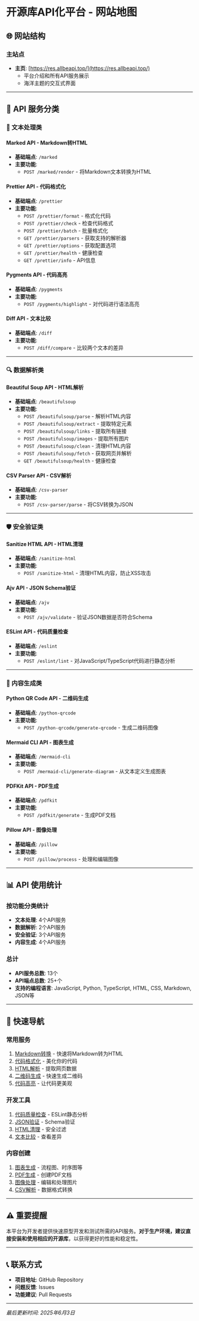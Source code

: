 # 开源库API化平台 - 网站地图

## 🌐 网站结构

### 主站点
- **主页**: [https://res.allbeapi.top/](https://res.allbeapi.top/)
  - 平台介绍和所有API服务展示
  - 海洋主题的交互式界面

---

## 🔧 API 服务分类

### 📝 文本处理类

#### Marked API - Markdown转HTML
- **基础端点**: `/marked`
- **主要功能**: 
  - `POST /marked/render` - 将Markdown文本转换为HTML

#### Prettier API - 代码格式化
- **基础端点**: `/prettier`
- **主要功能**:
  - `POST /prettier/format` - 格式化代码
  - `POST /prettier/check` - 检查代码格式
  - `POST /prettier/batch` - 批量格式化
  - `GET /prettier/parsers` - 获取支持的解析器
  - `GET /prettier/options` - 获取配置选项
  - `GET /prettier/health` - 健康检查
  - `GET /prettier/info` - API信息

#### Pygments API - 代码高亮
- **基础端点**: `/pygments`
- **主要功能**:
  - `POST /pygments/highlight` - 对代码进行语法高亮

#### Diff API - 文本比较
- **基础端点**: `/diff`
- **主要功能**:
  - `POST /diff/compare` - 比较两个文本的差异

---

### 🔍 数据解析类

#### Beautiful Soup API - HTML解析
- **基础端点**: `/beautifulsoup`
- **主要功能**:
  - `POST /beautifulsoup/parse` - 解析HTML内容
  - `POST /beautifulsoup/extract` - 提取特定元素
  - `POST /beautifulsoup/links` - 提取所有链接
  - `POST /beautifulsoup/images` - 提取所有图片
  - `POST /beautifulsoup/clean` - 清理HTML内容
  - `POST /beautifulsoup/fetch` - 获取网页并解析
  - `GET /beautifulsoup/health` - 健康检查

#### CSV Parser API - CSV解析
- **基础端点**: `/csv-parser`
- **主要功能**:
  - `POST /csv-parser/parse` - 将CSV转换为JSON

---

### 🛡️ 安全验证类

#### Sanitize HTML API - HTML清理
- **基础端点**: `/sanitize-html`
- **主要功能**:
  - `POST /sanitize-html` - 清理HTML内容，防止XSS攻击

#### Ajv API - JSON Schema验证
- **基础端点**: `/ajv`
- **主要功能**:
  - `POST /ajv/validate` - 验证JSON数据是否符合Schema

#### ESLint API - 代码质量检查
- **基础端点**: `/eslint`
- **主要功能**:
  - `POST /eslint/lint` - 对JavaScript/TypeScript代码进行静态分析

---

### 🎨 内容生成类

#### Python QR Code API - 二维码生成
- **基础端点**: `/python-qrcode`
- **主要功能**:
  - `POST /python-qrcode/generate-qrcode` - 生成二维码图像

#### Mermaid CLI API - 图表生成
- **基础端点**: `/mermaid-cli`
- **主要功能**:
  - `POST /mermaid-cli/generate-diagram` - 从文本定义生成图表

#### PDFKit API - PDF生成
- **基础端点**: `/pdfkit`
- **主要功能**:
  - `POST /pdfkit/generate` - 生成PDF文档

#### Pillow API - 图像处理
- **基础端点**: `/pillow`
- **主要功能**:
  - `POST /pillow/process` - 处理和编辑图像

---

## 📊 API 使用统计

### 按功能分类统计
- **文本处理**: 4个API服务
- **数据解析**: 2个API服务  
- **安全验证**: 3个API服务
- **内容生成**: 4个API服务

### 总计
- **API服务总数**: 13个
- **API端点总数**: 25+个
- **支持的编程语言**: JavaScript, Python, TypeScript, HTML, CSS, Markdown, JSON等

---

## 🔗 快速导航

### 常用服务
1. [Markdown转换](https://res.allbeapi.top/marked/render) - 快速将Markdown转为HTML
2. [代码格式化](https://res.allbeapi.top/prettier/format) - 美化你的代码
3. [HTML解析](https://res.allbeapi.top/beautifulsoup/parse) - 提取网页数据
4. [二维码生成](https://res.allbeapi.top/python-qrcode/generate-qrcode) - 快速生成二维码
5. [代码高亮](https://res.allbeapi.top/pygments/highlight) - 让代码更美观

### 开发工具
1. [代码质量检查](https://res.allbeapi.top/eslint/lint) - ESLint静态分析
2. [JSON验证](https://res.allbeapi.top/ajv/validate) - Schema验证
3. [HTML清理](https://res.allbeapi.top/sanitize-html) - 安全过滤
4. [文本比较](https://res.allbeapi.top/diff/compare) - 查看差异

### 内容创建
1. [图表生成](https://res.allbeapi.top/mermaid-cli/generate-diagram) - 流程图、时序图等
2. [PDF生成](https://res.allbeapi.top/pdfkit/generate) - 创建PDF文档
3. [图像处理](https://res.allbeapi.top/pillow/process) - 编辑和处理图片
4. [CSV解析](https://res.allbeapi.top/csv-parser/parse) - 数据格式转换

---

## ⚠️ 重要提醒

本平台为开发者提供快速原型开发和测试所需的API服务。**对于生产环境，建议直接安装和使用相应的开源库**，以获得更好的性能和稳定性。

---

## 📞 联系方式

- **项目地址**: GitHub Repository
- **问题反馈**: Issues
- **功能建议**: Pull Requests

---

*最后更新时间: 2025年6月3日*
